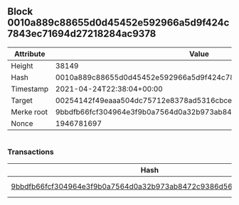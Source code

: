 ## Block 0010a889c88655d0d45452e592966a5d9f424c7843ec71694d27218284ac9378

Attribute | Value
--- | ---
Height | 38149
Hash | 0010a889c88655d0d45452e592966a5d9f424c7843ec71694d27218284ac9378
Timestamp | 2021-04-24T22:38:04+00:00
Target | 00254142f49eaaa504dc75712e8378ad5316cbcead634704b3734b6271167cc4
Merke root | 9bbdfb66fcf304964e3f9b0a7564d0a32b973ab8472c9386d560775d01afa30e
Nonce | 1946781697

```

```

### Transactions

Hash | Amount
--- | ---
[9bbdfb66fcf304964e3f9b0a7564d0a32b973ab8472c9386d560775d01afa30e](9bbdfb66fcf304964e3f9b0a7564d0a32b973ab8472c9386d560775d01afa30e.md) | 10.00000000 SKEPTI 
